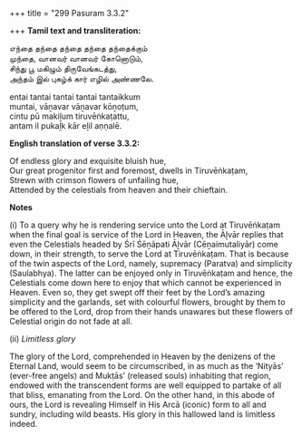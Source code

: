 +++
title = "299 Pasuram 3.3.2"

+++
**Tamil text and transliteration:**

எந்தை தந்தை தந்தை தந்தை தந்தைக்கும்  
முந்தை, வானவர் வானவர் கோனொடும்,  
சிந்து பூ மகிழும் திருவேங்கடத்து,  
அந்தம் இல் புகழ்க் கார் எழில் அண்ணலே.

entai tantai tantai tantai tantaikkum  
muntai, vāṉavar vāṉavar kōṉoṭum,  
cintu pū makiḻum tiruvēṅkaṭattu,  
antam il pukaḻk kār eḻil aṇṇalē.

**English translation of verse 3.3.2:**

Of endless glory and exquisite bluish hue,  
Our great progenitor first and foremost, dwells in Tiruvēṅkaṭam,  
Strewn with crimson flowers of unfailing hue,  
Attended by the celestials from heaven and their chieftain.

**Notes**

\(i\) To a query why he is rendering service unto the Lord at Tiruvēṅkaṭam when the final goal is service of the Lord in Heaven, the Āḻvār replies that even the Celestials headed by Śrī Śēṉāpati Āḻvār (Cēṉaimutaliyār) come down, in their strength, to serve the Lord at Tiruvēṅkaṭam. That is because of the twin aspects of the Lord, namely, supremacy (Paratva) and simplicity (Saulabhya). The latter can be enjoyed only in Tiruvēṅkaṭam and hence, the Celestials come down here to enjoy that which cannot be experienced in Heaven. Even so, they get swept off their feet by the Lord’s amazing simplicity and the garlands, set with colourful flowers, brought by them to be offered to the Lord, drop from their hands unawares but these flowers of Celestial origin do not fade at all.

\(ii\) *Limitless glory*

The glory of the Lord, comprehended iṇ Heaven by ṭhe denizens of the Eternal Land, would seem to be circumscribed, in as much as the ‘Nityās’ (ever-free angels) and Mukṭās’ (released souls) inhabiting that region, endowed with the transcendent forms are well equipped to partake of all that bliss, emanating from the Lord. On the other hand, in this abode of ours, the Lord is revealing Himself in His Arcā (iconic) form to all and sundry, including wild beasts. His glory in this hallowed land is limitless indeed.


